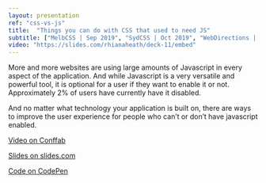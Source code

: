 ```yaml
---
layout: presentation
ref: "css-vs-js"
title:  "Things you can do with CSS that used to need JS"
subtitle: ["MelbCSS | Sep 2019", "SydCSS | Oct 2019", "WebDirections | Oct 2019"]
video: "https://slides.com/rhianaheath/deck-11/embed"
---
```



More and more websites are using large amounts of Javascript in every aspect of the application. And while Javascript is a very versatile and powerful tool, it is optional for a user if they want to enable it or not. Approximately 2% of users have currently have it disabled.

And no matter what technology your application is built on, there are ways to improve the user experience for people who can’t or don’t have javascript enabled.

[Video on Conffab](https://conffab.com/video/things-you-can-do-with-css-that-used-to-need-js/)

[Slides on slides.com](https://slides.com/rhianaheath/deck-11)

[Code on CodePen](https://codepen.io/rhiana-the-selector)
